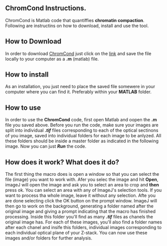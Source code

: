 ## ChromCond Instructions.
 
 ChromCond is Matlab code that quantiffies **chromatin compaction**. Following are instructins on how to download, install and use the tool.

## How to Download
In order to download [ChromCond](https://raw.githubusercontent.com/McCuskerLab/ChromCon/master/ChromCond.m) just click on the [link](https://raw.githubusercontent.com/McCuskerLab/ChromCon/master/ChromCond.m) and save the file locally to your computer as a **.m** (matlab) file. 

## How to install
As an installation, you just need to place the saved file somewere in your computer where you can find it. Preferably within your **MATLAB** folder.

## How to use
In order to use the **ChromCond** code, first open Matlab and oopen the **.m** file you saved above.
Before you run the code, make sure your images are split into individual ***.tif*** files corresponding to each of the optical sectinons of you image, saved into individual folders for each image to be anlyzed. All these folders should be inside a master folder as indicated in the following image.
Now you can just ***Run*** the code.

## How does it work? What does it do?
The first thing the macro does is open a window so that you can select the file (image) you want to work with.
Afer you selec the image and hit **Open**, imageJ will open the image and ask you to select an area to crop and **then** press ok. You can select an area with any of ImageJ's selection tools. If you want to process tha whole image, leave it without any selection. Afte you are done selecting click the OK button on the prompt window.
ImageJ will then go to work on the background, generating a folder named after the original image and giving a prompt indicating that the macro has finished processing. Inside this folder you'll find as many ***.tif*** files as chanels the original image has. For each of these images, you'll also find a folder names after each chanel and insife this folders, individual images corresponding to each individual optical plane of your Z-stack.
You can now use these images and/or folders for further analysis.
